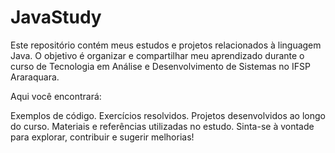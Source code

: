 # JavaStudy
Este repositório contém meus estudos e projetos relacionados à linguagem Java. O objetivo é organizar e compartilhar meu aprendizado durante o curso de Tecnologia em Análise e Desenvolvimento de Sistemas no IFSP Araraquara.

Aqui você encontrará:

Exemplos de código.
Exercícios resolvidos.
Projetos desenvolvidos ao longo do curso.
Materiais e referências utilizadas no estudo.
Sinta-se à vontade para explorar, contribuir e sugerir melhorias!